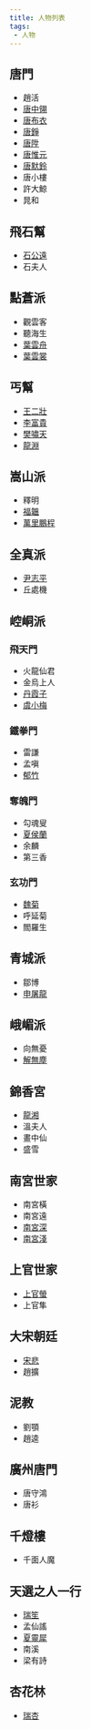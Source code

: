 ```yaml
---
title: 人物列表
tags:
 - 人物
---
```


## 唐門
- 趙活
- [唐中翎](master)
- [唐布衣](brother1)
- [唐錚](brother2)
- [唐陞](brother3)
- [唐惟元](brother4)
- [唐默鈴](girl0)
- 唐小樓
- 許大鯨
- 晁和

## 飛石幫
- [石公遠](special7)
- 石夫人

## 點蒼派
- 觀雲客
- 聽海生
- [葉雲舟](special3)
- [葉雲裳](girl2)

## 丐幫
- [王二壯](special401)
- [李富貴](special809)
- [樊嘯天](special4)
- [龍淵](special2)

## 嵩山派
- 釋明
- [福韞](special206)
- [萬里鵬程](special6)

## 全真派
- [尹志平](special205)
- 丘處機

## 崆峒派

### 飛天門
- 火龍仙君
- 金烏上人
- [丹霞子](special404)
- [虞小梅](girl3)

### 鐵拳門
- 雷謙
- 孟嗔
- [郁竹](girl6)

### 奪魄門
- 勾魂叟
- [夏侯蘭](girl5)
- 余麟
- 第三香

### 玄功門
- [魏菊](girl7)
- 呼延菊
- 閻羅生

## 青城派
- 鄒博
- [申屠龍](special405)

## 峨嵋派
- 向無憂
- [解無塵](special808)

## 錦香宮
- [龍湘](girl8)
- 溫夫人
- 畫中仙
- 盛雪

## 南宮世家
- 南宮橫
- 南宮遠
- [南宮深](special102)
- [南宮淺](special103)

## 上官世家
- [上官螢](girl4)
- 上官隼

## 大宋朝廷
- [宋悲](special800)
- 趙擴

## 泥教
- 劉顎
- 趙逵

## 廣州唐門
- 唐守鴻
- 唐衫

## 千燈樓
- 千面人魔

## 天選之人一行
- [瑞笙](special999)
- 孟仙謠
- [夏靈犀](special825)
- 南溪
- 梁有詩

## 杏花林
- [瑞杏](girl1)